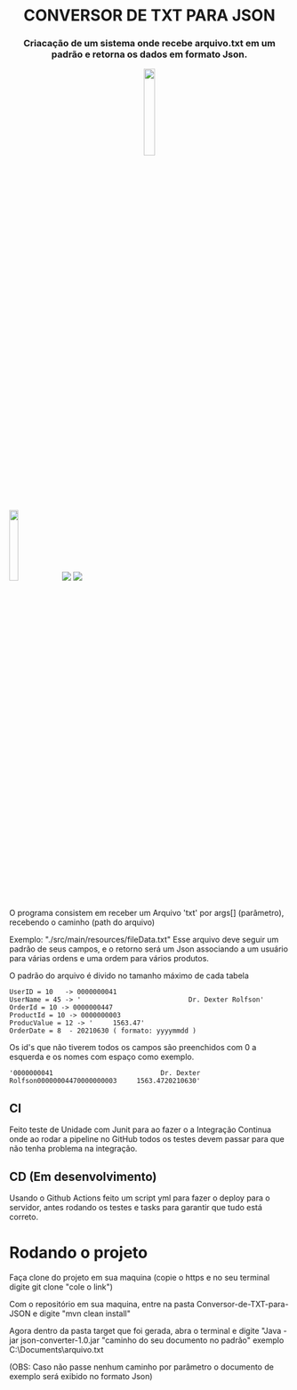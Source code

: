 <h1 align="center">  CONVERSOR DE TXT PARA JSON </h1>
<h3 align="center"> Criacação de um sistema onde recebe arquivo.txt em um padrão e retorna os dados em formato Json.</h3>

<p align="center">
<img src="https://byspel.com/wp-content/uploads/2017/06/JSON-Logo.png" width="20%" height="20%"/>
</p>

<p>
<img src="http://img.shields.io/static/v1?label=STATUS&message=EM%20DESENVOLVIMENTO&color=GREEN&style=for-the-badge" width="18%" height="18%"/>
<img src="https://img.shields.io/github/languages/top/Mateusads/Conversor-de-TXT-para-JSON"/> 
<img src="https://github.com/Mateusads/Conversor-de-TXT-para-JSON/actions/workflows/maven.yml/badge.svg"/> 
 </p>


O programa consistem em receber um Arquivo 'txt' por args[] (parâmetro), recebendo o caminho (path do arquivo)

Exemplo: "./src/main/resources/fileData.txt"
Esse arquivo deve seguir um padrão de seus campos, e o retorno será um Json associando a um usuário para várias ordens e uma ordem para vários produtos.

O padrão do arquivo é divido no tamanho máximo de cada tabela 

```
UserID = 10   -> 0000000041
UserName = 45 -> '                           Dr. Dexter Rolfson'
OrderId = 10 -> 0000000447
ProductId = 10 -> 0000000003
ProducValue = 12 -> '     1563.47'
OrderDate = 8  - 20210630 ( formato: yyyymmdd )
```

Os id's que não tiverem todos os campos são preenchidos com 0 a esquerda e os nomes com espaço como exemplo. 

```
'0000000041                           Dr. Dexter Rolfson00000004470000000003     1563.4720210630'
```

## CI

Feito teste de Unidade com Junit para ao fazer o a Integração Continua onde ao rodar a pipeline no GitHub todos os testes devem passar para 
que não tenha problema na integração.

## CD (Em desenvolvimento)
Usando o Github Actions feito um script yml para fazer o deploy para o servidor, antes rodando os testes e 
tasks para garantir que tudo está correto.

# Rodando o projeto
 

Faça clone do projeto em sua maquina (copie o https e no seu terminal digite git clone "cole o link")
  
Com o repositório em sua maquina, entre na pasta Conversor-de-TXT-para-JSON e digite "mvn clean install"
  
Agora dentro da pasta target que foi gerada, abra o terminal e digite "Java -jar json-converter-1.0.jar "caminho do seu documento no padrão" exemplo C:\Documents\arquivo.txt

(OBS: Caso não passe nenhum caminho por parâmetro o documento de exemplo será exibido no formato Json)
  
